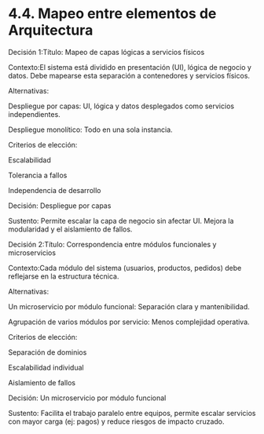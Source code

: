 # 4.4. Mapeo entre elementos de Arquitectura

Decisión 1:Título: Mapeo de capas lógicas a servicios físicos

Contexto:El sistema está dividido en presentación (UI), lógica de negocio y datos. Debe mapearse esta separación a contenedores y servicios físicos.

Alternativas:

Despliegue por capas: UI, lógica y datos desplegados como servicios independientes.

Despliegue monolítico: Todo en una sola instancia.

Criterios de elección:

Escalabilidad

Tolerancia a fallos

Independencia de desarrollo

Decisión: Despliegue por capas

Sustento: Permite escalar la capa de negocio sin afectar UI. Mejora la modularidad y el aislamiento de fallos.

Decisión 2:Título: Correspondencia entre módulos funcionales y microservicios

Contexto:Cada módulo del sistema (usuarios, productos, pedidos) debe reflejarse en la estructura técnica.

Alternativas:

Un microservicio por módulo funcional: Separación clara y mantenibilidad.

Agrupación de varios módulos por servicio: Menos complejidad operativa.

Criterios de elección:

Separación de dominios

Escalabilidad individual

Aislamiento de fallos

Decisión: Un microservicio por módulo funcional

Sustento: Facilita el trabajo paralelo entre equipos, permite escalar servicios con mayor carga (ej: pagos) y reduce riesgos de impacto cruzado.
